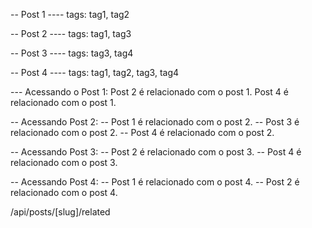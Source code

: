-- Post 1
---- tags: tag1, tag2

-- Post 2
---- tags: tag1, tag3

-- Post 3
---- tags: tag3, tag4

-- Post 4
---- tags: tag1, tag2, tag3, tag4

--- Acessando o Post 1:
Post 2 é relacionado com o post 1.
Post 4 é relacionado com o post 1.

-- Acessando Post 2:
-- Post 1 é relacionado com o post 2.
-- Post 3 é relacionado com o post 2.
-- Post 4 é relacionado com o post 2.

-- Acessando Post 3:
-- Post 2 é relacionado com o post 3.
-- Post 4 é relacionado com o post 3.

-- Acessando Post 4:
-- Post 1 é relacionado com o post 4.
-- Post 2 é relacionado com o post 4.

/api/posts/[slug]/related

